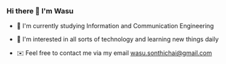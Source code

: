 ### Hi there 👋 I'm Wasu

- 🔭 I'm currently studying Information and Communication Engineering
- 🔎 I'm interested in all sorts of technology and learning new things daily

- ✉️ Feel free to contact me via my email wasu.sonthichai@gmail.com

<!--
**wasurocks/wasurocks** is a ✨ _special_ ✨ repository because its `README.md` (this file) appears on your GitHub profile.

Here are some ideas to get you started:

- 🔭 I’m currently working on ...
- 🌱 I’m currently learning ...
- 👯 I’m looking to collaborate on ...
- 🤔 I’m looking for help with ...
- 💬 Ask me about ...
- 📫 How to reach me: ...
- 😄 Pronouns: ...
- ⚡ Fun fact: ...
-->
